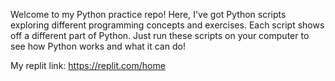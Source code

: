 Welcome to my Python practice repo! Here, I've got Python scripts exploring different programming concepts and exercises. Each script shows off a different part of Python. Just run these scripts on your computer to see how Python works and what it can do!

My replit link: https://replit.com/home
